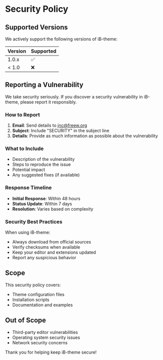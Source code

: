 # Security Policy

## Supported Versions

We actively support the following versions of iB-theme:

| Version | Supported          |
| ------- | ------------------ |
| 1.0.x   | :white_check_mark: |
| < 1.0   | :x:                |

## Reporting a Vulnerability

We take security seriously. If you discover a security vulnerability in iB-theme, please report it responsibly.

### How to Report

1. **Email**: Send details to jnc@freew.org
2. **Subject**: Include "SECURITY" in the subject line
3. **Details**: Provide as much information as possible about the vulnerability

### What to Include

- Description of the vulnerability
- Steps to reproduce the issue
- Potential impact
- Any suggested fixes (if available)

### Response Timeline

- **Initial Response**: Within 48 hours
- **Status Update**: Within 7 days
- **Resolution**: Varies based on complexity

### Security Best Practices

When using iB-theme:

- Always download from official sources
- Verify checksums when available
- Keep your editor and extensions updated
- Report any suspicious behavior

## Scope

This security policy covers:

- Theme configuration files
- Installation scripts
- Documentation and examples

## Out of Scope

- Third-party editor vulnerabilities
- Operating system security issues
- Network security concerns

Thank you for helping keep iB-theme secure! 